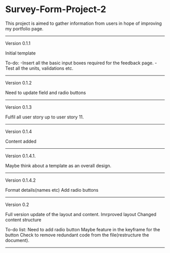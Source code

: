 # Survey-Form-Project-2
This project is aimed to gather information from users in hope of improving my portfolio page.

----------------------------------------------------
Version 0.1.1

Initial template

To-do:
-Insert all the basic input boxes required for the feedback page.
-Test all the units, validations etc.

----------------------------------------------------
Version 0.1.2

Need to update field and radio buttons

-----------------------------------------------------
Version 0.1.3

Fulfil all user story up to user story 11.

-------------------------------------------------------
Version 0.1.4

Content added

------------------------------------------------------
Version 0.1.4.1.

Maybe think about a template as an overall design.

--------------------------------------------------------
Version 0.1.4.2

Format details(names etc)
Add radio buttons

---------------------------------------------------------
Version 0.2

Full version update of the layout and content.
Imrproved layout
Changed content structure

To-do list:
Need to add radio button
Maybe feature in the keyframe for the button
Check to remove redundant code from the file(restructure the document).

---------------------------------------------------------